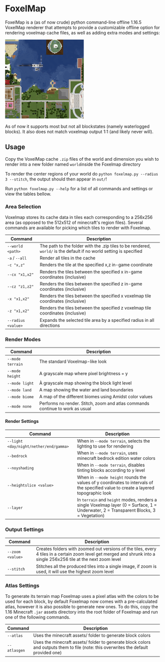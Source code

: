 # FoxelMap

FoxelMap is a (as of now crude) python command-line offline 1.16.5 VoxelMap renderer that attempts to provide a customizable offline option for rendering voxelmap cache files, as well as adding extra modes and settings:

![example](debug_render_tile.png)

As of now it supports most but not all blockstates (namely waterlogged blocks). It also does not match voxelmap output 1:1 (and likely never will).

## Usage

Copy the VoxelMap cache `.zip` files of the world and dimension you wish to render into a new folder named `world`inside the Foxelmap directory

To render the center regions of your world do `python foxelmap.py --radius 3 --stitch`, the output should then appear in `out/`!

Run `python foxelmap.py --help` for a list of all commands and settings or view the tables bellow.

### Area Selection

Voxelmap stores its cache data in tiles each corresponding to a 256x256 area (as opposed to the 512x512 of minecraft's region files). Several commands are available for picking which tiles to render with Foxelmap.

| Command            | Description                                                  |
| ------------------ | ------------------------------------------------------------ |
| `--world <path>`   | The path to the folder with the .zip tiles to be rendered, `world/` is the default if no world setting is specified |
| `-a` / `--all`     | Render all tiles in the cache                                |
| `-c "x,z"`         | Renders the tile at the specified x,z in-game coordinate     |
| `--cx "x1,x2"`     | Renders the tiles between the specified x in-game coordinates (inclusive) |
| `--cz "z1,z2"`     | Renders the tiles between the specified z in-game coordinates (inclusive) |
| `-x "x1,x2"`       | Renders the tiles between the specified x voxelmap tile coordinates (inclusive) |
| `-z "x1,x2"`       | Renders the tiles between the specified z voxelmap tile coordinates (inclusive) |
| `--radius <value>` | Expands the selected tile area by a specified radius in all directions |

### Render Modes

| Command          | Description                                                  |
| ---------------- | ------------------------------------------------------------ |
| `--mode terrain` | The standard Voxelmap-like look                              |
| `--mode height`  | A grayscale map where pixel brightness = y                   |
| `--mode light`   | À grayscale map showing the block light level                |
| `--mode land`    | A map showing the water and land boundaries                  |
| `--mode biome`   | A map of the different biomes using Amidst color values      |
| `--mode none`    | Performs no render. Stitch, zoom and atlas commands continue to work as usual |

#### Render Settings

| Command                                | Description                                                  |
| -------------------------------------- | ------------------------------------------------------------ |
| `--light <day/night/nether/end/gamma>` | When in `--mode terrain`, selects the lighting to use for rendering |
| `--bedrock`                            | When in `--mode terrain`, uses minecraft bedrock edition water colors |
| `--noyshading`                         | When in `--mode terrain`, disables tinting blocks according to y level |
| `--heightslice <value>`                | When in `--mode height` rounds the values of y coordinates to intervals of the specified value to create a layered topographic look |
| `--layer`                              | In `terrain` and `height` modes, renders a single Voxelmap layer (0 = Surface, 1 = Underwater, 2 = Transparent Blocks, 3 = Vegetation) |

### Output Settings

| Command          | Description                                                  |
| ---------------- | ------------------------------------------------------------ |
| `--zoom <value>` | Creates folders with zoomed out versions of the tiles, every 4 tiles in a certain zoom level get merged and shrunk into a single 256x256 tile at the next zoom level |
| `--stitch`       | Stitches all the produced tiles into a single image, if zoom is used, it will use the highest zoom level |

### Atlas Settings

To generate its terrain map Foxelmap uses a pixel atlas with the colors to be used for each block, by default Foxelmap now comes with a pre-calculated atlas, however it is also possible to generate new ones. To do this, copy the 1.16 Minecraft `.jar` assets directory into the root folder of Foxelmap and run one of the following commands.

| Command      | Description                                                  |
| ------------ | ------------------------------------------------------------ |
| `--atlas`    | Uses the minecraft assets/ folder to generate block colors   |
| `--atlasgen` | Uses the minecraft assets/ folder to generate block colors and outputs them to file (note: this overwrites the default provided one) |

